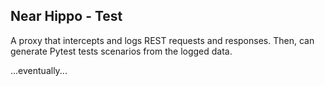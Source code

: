 Near Hippo - Test
---
A proxy that intercepts and logs REST requests and responses. Then, can generate Pytest tests scenarios from the logged data.

...eventually...
